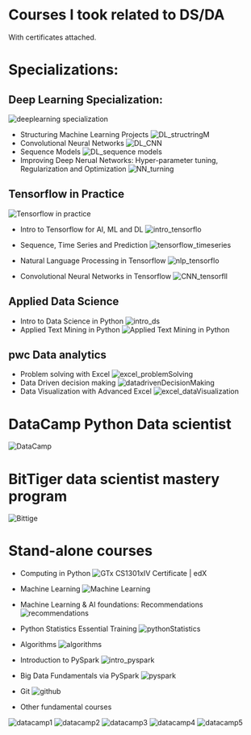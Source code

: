 # Courses I took related to DS/DA 
With certificates attached.

# Specializations:
## Deep Learning Specialization: 
![deeplearning specialization](https://i.imgur.com/T46PSfC.jpg)

* Structuring Machine Learning Projects
![DL_structringM](https://i.imgur.com/UgtdTdX.jpg)
* Convolutional Neural Networks
![DL_CNN](https://i.imgur.com/VaWPQCz.jpg)
* Sequence Models
![DL_sequence models](https://i.imgur.com/bu9KxL3.jpg)
* Improving Deep Nerual Networks: Hyper-parameter tuning, Regularization and Optimization
![NN_turning](https://i.imgur.com/ImgDUCL.jpg)


## Tensorflow in Practice
![Tensorflow in practice](https://i.imgur.com/vm8B5No.jpg)
* Intro to Tensorflow for AI, ML and DL
![intro_tensorflo](https://i.imgur.com/Oc8ZPTK.jpg)

* Sequence, Time Series and Prediction
![tensorflow_timeseries](https://i.imgur.com/x4t2us6.jpg)
* Natural Language Processing in Tensorflow
 ![nlp_tensorflo](https://i.imgur.com/TAVEcXX.jpg)
 * Convolutional Neural Networks in Tensorflow
 ![CNN_tensorfll](https://i.imgur.com/JhssZby.jpg)

## Applied Data Science 
* Intro to Data Science in Python
![intro_ds](https://i.imgur.com/ZReHv5q.jpg)
* Applied Text Mining in Python
![Applied Text Mining in Python](https://i.imgur.com/0cLF84u.jpg)

## pwc Data analytics
* Problem solving with Excel 
![excel_problemSolving](https://i.imgur.com/prLvLq8.jpg)
* Data Driven decision making
![datadrivenDecisionMaking](https://i.imgur.com/tZ0bJMl.jpg)
* Data Visualization with Advanced Excel
![excel_dataVisualization](https://i.imgur.com/8JnsxLb.jpg)

# DataCamp Python Data scientist
![DataCamp](https://i.imgur.com/a9ICBxP.jpg)
# BitTiger data scientist mastery program
![Bittige](https://i.imgur.com/SDOBxns.png)



# Stand-alone courses
* Computing in Python
![GTx CS1301xIV Certificate | edX](https://i.imgur.com/l453x6d.jpg)

* Machine Learning 
![Machine Learning](https://i.imgur.com/uMxY92q.jpg)

* Machine Learning & AI foundations: Recommendations
![recommendations](https://i.imgur.com/mBekUou.jpg)
* Python Statistics Essential Training
![pythonStatistics](https://i.imgur.com/TfV4PCH.jpg)
* Algorithms
![algorithms](https://i.imgur.com/aNuboPX.jpg)
* Introduction to PySpark
![intro_pyspark](https://i.imgur.com/fYXsOYz.jpg)
* Big Data Fundamentals via PySpark
![pyspark](https://i.imgur.com/gEOhUf2.jpg)
* Git
![github](https://i.imgur.com/OAexeXc.jpg)

* Other fundamental courses

![datacamp1](https://i.imgur.com/3nr2YEX.png)
![datacamp2](https://i.imgur.com/gUrd8Wg.png)
![datacamp3](https://i.imgur.com/eoVDFPq.png)
![datacamp4](https://i.imgur.com/pZyeicm.png)
![datacamp5](https://i.imgur.com/s7eSN2C.png)

